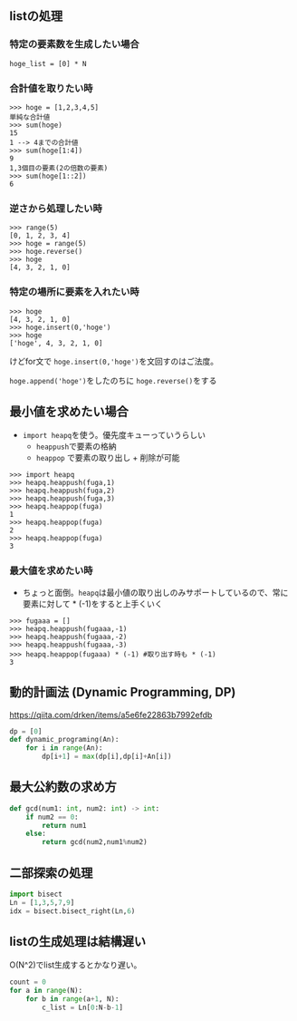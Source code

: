 ## listの処理

### 特定の要素数を生成したい場合

```
hoge_list = [0] * N
```

### 合計値を取りたい時

```
>>> hoge = [1,2,3,4,5]
単純な合計値
>>> sum(hoge)
15
1 --> 4までの合計値
>>> sum(hoge[1:4])
9
1,3個目の要素(2の倍数の要素)
>>> sum(hoge[1::2])
6
```

### 逆さから処理したい時

```
>>> range(5)
[0, 1, 2, 3, 4]
>>> hoge = range(5)
>>> hoge.reverse()
>>> hoge
[4, 3, 2, 1, 0]
```

### 特定の場所に要素を入れたい時

```
>>> hoge
[4, 3, 2, 1, 0]
>>> hoge.insert(0,'hoge')
>>> hoge
['hoge', 4, 3, 2, 1, 0]
```

けどfor文で `hoge.insert(0,'hoge')`を文回すのはご法度。

`hoge.append('hoge')`をしたのちに `hoge.reverse()`をする

## 最小値を求めたい場合

- `import heapq`を使う。優先度キューっていうらしい
  - `heappush`で要素の格納
  - `heappop` で要素の取り出し + 削除が可能
```
>>> import heapq
>>> heapq.heappush(fuga,1)
>>> heapq.heappush(fuga,2)
>>> heapq.heappush(fuga,3)
>>> heapq.heappop(fuga)
1
>>> heapq.heappop(fuga)
2
>>> heapq.heappop(fuga)
3
```

### 最大値を求めたい時

- ちょっと面倒。`heapq`は最小値の取り出しのみサポートしているので、常に要素に対して * (-1)をすると上手くいく
```
>>> fugaaa = []
>>> heapq.heappush(fugaaa,-1)
>>> heapq.heappush(fugaaa,-2)
>>> heapq.heappush(fugaaa,-3)
>>> heapq.heappop(fugaaa) * (-1) #取り出す時も * (-1)
3
```

## 動的計画法 (Dynamic Programming, DP)

https://qiita.com/drken/items/a5e6fe22863b7992efdb

```py
dp = [0]
def dynamic_programing(An):
    for i in range(An):
        dp[i+1] = max(dp[i],dp[i]+An[i])
```


## 最大公約数の求め方
```py
def gcd(num1: int, num2: int) -> int:
    if num2 == 0:
        return num1
    else:
        return gcd(num2,num1%num2)
```

## 二部探索の処理
```py
import bisect
Ln = [1,3,5,7,9] 
idx = bisect.bisect_right(Ln,6)
```

## listの生成処理は結構遅い

O(N^2)でlist生成するとかなり遅い。
```py
count = 0
for a in range(N):
    for b in range(a+1, N):
        c_list = Ln[0:N-b-1]
```